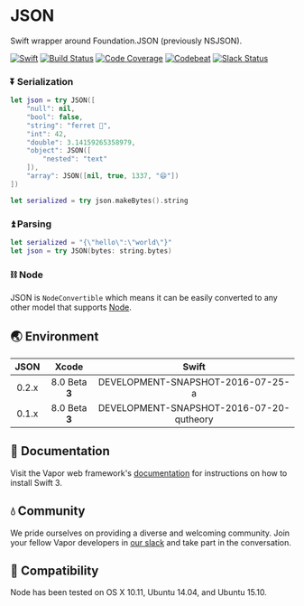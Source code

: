 # JSON

Swift wrapper around Foundation.JSON (previously NSJSON).

[![Swift](http://img.shields.io/badge/swift-v3.0--dev.07.25-orange.svg)](#-environment)
[![Build Status](https://travis-ci.org/vapor/json.svg?branch=master)](https://travis-ci.org/vapor/core)
[![Code Coverage](https://codecov.io/gh/vapor/json/branch/master/graph/badge.svg)](https://codecov.io/gh/vapor/json)
[![Codebeat](https://codebeat.co/badges/a793ad97-47e3-40d9-82cf-2aafc516ef4e)](https://codebeat.co/projects/github-com-qutheory-core)
[![Slack Status](http://slack.qutheory.io/badge.svg)](http://slack.qutheory.io)

### ⏬ Serialization

```swift
let json = try JSON([
    "null": nil,
    "bool": false,
    "string": "ferret 🚀",
    "int": 42,
    "double": 3.14159265358979,
    "object": JSON([
        "nested": "text"
    ]),
    "array": JSON([nil, true, 1337, "😄"])
])

let serialized = try json.makeBytes().string
```

### ⏫ Parsing

```swift
let serialized = "{\"hello\":\"world\"}"
let json = try JSON(bytes: string.bytes)
```

### ⛓ Node

JSON is `NodeConvertible` which means it can be easily converted to any other model that supports [Node](https://github.com/vapor/node).

## 🌏 Environment

|JSON|Xcode|Swift|
|:-:|:-:|:-:|
|0.2.x|8.0 Beta **3**|DEVELOPMENT-SNAPSHOT-2016-07-25-a|
|0.1.x|8.0 Beta **3**|DEVELOPMENT-SNAPSHOT-2016-07-20-qutheory|

## 📖 Documentation

Visit the Vapor web framework's [documentation](http://docs.qutheory.io) for instructions on how to install Swift 3.

## 💧 Community

We pride ourselves on providing a diverse and welcoming community. Join your fellow Vapor developers in [our slack](slack.qutheory.io) and take part in the conversation.

## 🔧 Compatibility

Node has been tested on OS X 10.11, Ubuntu 14.04, and Ubuntu 15.10.
